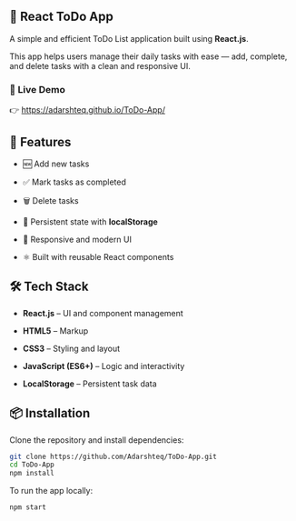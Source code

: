 ## 📝 React ToDo App

A simple and efficient ToDo List application built using **React.js**.

This app helps users manage their daily tasks with ease — add, complete, and delete tasks with a clean and responsive UI.

### 🔗 Live Demo

👉 https://adarshteq.github.io/ToDo-App/

## 🚀 Features

- 🆕 Add new tasks

- ✅ Mark tasks as completed

- 🗑️ Delete tasks

- 💾 Persistent state with **localStorage**

- 🎨 Responsive and modern UI

- ⚛️ Built with reusable React components

## 🛠️ Tech Stack

- **React.js** – UI and component management

- **HTML5** – Markup

- **CSS3** – Styling and layout

- **JavaScript (ES6+)** – Logic and interactivity

- **LocalStorage** – Persistent task data

## 📦 Installation

Clone the repository and install dependencies:

```bash
git clone https://github.com/Adarshteq/ToDo-App.git
cd ToDo-App
npm install
```

To run the app locally:
```bash
npm start
```
